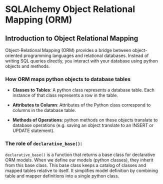# SQLAlchemy Object Relational Mapping (ORM)

## Introduction to Object Relational Mapping

Object-Relational Mapping (ORM) provides a bridge between object-oriented programming languages and relational databases. Instead of writing SQL queries directly, you interact with your database using python objects and methods. 

### How ORM maps python objects to database tables 

+ **Classes to Tables**: A python class represents a database table. Each instance of that class represents a row in the table. 

+ **Attributes to Column**: Attributes of the Python class correspond to columns in the database table. 

+ **Methods of Operations**: python methods on these objects translate to database operations (e.g. saving an object translate to an INSERT or UPDATE statement). 

### The role of `declarative_base()`:

`declarative_base()` is a function that returns a base class for declarative ORM models. When we define our models (python classes), they inherit from this base class. This base class keeps a catalog of classes and mapped tables relative to itself. It simplifies model definition by combining table and mapper definitions into a single python class. 


